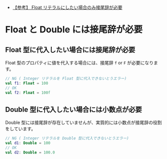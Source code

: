 - [【参考】 Float リテラルにしたい場合のみ接尾辞が必要](#参考-float-リテラルにしたい場合のみ接尾辞が必要)


# Float と Double には接尾辞が必要

## Float 型に代入したい場合には接尾辞が必要

Float 型のプロパティに値を代入する場合には、接尾辞 `f` or `F` が必要になります。

```kotlin
// NG ( Integer リテラルを Float 型に代入できないとうエラー)
val f1: Float = 100
// OK
val f2: Float = 100f
```


## Double 型に代入したい場合には小数点が必要

Double 型には接尾辞が存在していませんが、実質的には小数点が接尾辞の役割をしています。

```kotlin
// NG ( Integer リテラルを Double 型に代入できないとうエラー)
val d1: Double = 100
// OK
val d2: Double = 100.0
```



